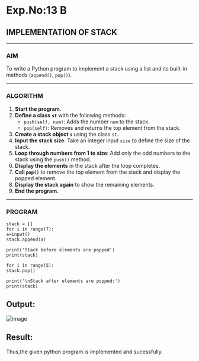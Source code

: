 # Exp.No:13 B 
## IMPLEMENTATION OF STACK

---

### AIM  
To write a Python program to implement a stack using a list and its built-in methods (`append()`, `pop()`).

---

### ALGORITHM

1. **Start the program.**
2. **Define a class `st`** with the following methods:
   - `push(self, num)`: Adds the number `num` to the stack.
   - `pop(self)`: Removes and returns the top element from the stack.
3. **Create a stack object `s`** using the class `st`.
4. **Input the stack size**: Take an integer input `size` to define the size of the stack.
5. **Loop through numbers from 1 to size**: Add only the odd numbers to the stack using the `push()` method.
6. **Display the elements** in the stack after the loop completes.
7. **Call `pop()`** to remove the top element from the stack and display the popped element.
8. **Display the stack again** to show the remaining elements.
9. **End the program.**

---

### PROGRAM

```
stack = []
for i in range(7):
a=input()
stack.append(a)

print('Stack before elements are popped')
print(stack)

for i in range(5):
stack.pop()

print('\nStack after elements are popped:')
print(stack)
```
## Output:
![image](https://github.com/user-attachments/assets/bdd4a301-528b-4db7-ba34-cadf6da8da38)

## Result:
Thus,the given python program is implemented and sucessfully.
